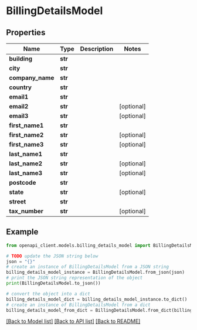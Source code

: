 # BillingDetailsModel


## Properties

Name | Type | Description | Notes
------------ | ------------- | ------------- | -------------
**building** | **str** |  | 
**city** | **str** |  | 
**company_name** | **str** |  | 
**country** | **str** |  | 
**email1** | **str** |  | 
**email2** | **str** |  | [optional] 
**email3** | **str** |  | [optional] 
**first_name1** | **str** |  | 
**first_name2** | **str** |  | [optional] 
**first_name3** | **str** |  | [optional] 
**last_name1** | **str** |  | 
**last_name2** | **str** |  | [optional] 
**last_name3** | **str** |  | [optional] 
**postcode** | **str** |  | 
**state** | **str** |  | [optional] 
**street** | **str** |  | 
**tax_number** | **str** |  | [optional] 

## Example

```python
from openapi_client.models.billing_details_model import BillingDetailsModel

# TODO update the JSON string below
json = "{}"
# create an instance of BillingDetailsModel from a JSON string
billing_details_model_instance = BillingDetailsModel.from_json(json)
# print the JSON string representation of the object
print(BillingDetailsModel.to_json())

# convert the object into a dict
billing_details_model_dict = billing_details_model_instance.to_dict()
# create an instance of BillingDetailsModel from a dict
billing_details_model_from_dict = BillingDetailsModel.from_dict(billing_details_model_dict)
```
[[Back to Model list]](../README.md#documentation-for-models) [[Back to API list]](../README.md#documentation-for-api-endpoints) [[Back to README]](../README.md)


